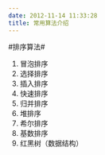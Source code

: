 ```yaml
---
date: 2012-11-14 11:33:28
title: 常用算法介绍
---
```



#排序算法#

1.    冒泡排序
2.    选择排序
2.    插入排序
3.    快速排序
4.    归并排序
4.    堆排序
4.    希尔排序
4.    基数排序
5.    红黑树（数据结构）

